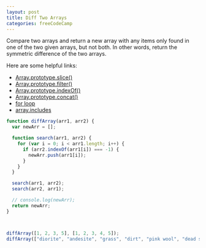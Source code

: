 ```yaml
---
layout: post
title: Diff Two Arrays
categories: freeCodeCamp
---
```

Compare two arrays and return a new array with any items only found in one of the two given arrays, but not both.
In other words, return the symmetric difference of the two arrays.

Here are some helpful links:
+ [Array.prototype.slice()](https://developer.mozilla.org/en-US/docs/Web/JavaScript/Reference/Global_Objects/Array/slice)
+ [Array.prototype.filter()](https://developer.mozilla.org/en-US/docs/Web/JavaScript/Reference/Global_Objects/Array/filter)
+ [Array.prototype.indexOf()](https://developer.mozilla.org/en-US/docs/Web/JavaScript/Reference/Global_Objects/Array/indexOf)
+ [Array.prototype.concat()](https://developer.mozilla.org/en-US/docs/Web/JavaScript/Reference/Global_Objects/Array/concat)
+ [for loop](https://devdocs.io/javascript/statements/for)
+ [array.includes](https://devdocs.io/javascript/global_objects/array/includes)

```javascript
function diffArray(arr1, arr2) {
  var newArr = [];

  function search(arr1, arr2) {
    for (var i = 0; i < arr1.length; i++) {
      if (arr2.indexOf(arr1[i]) === -1) {
        newArr.push(arr1[i]);
      }
    }
  }

  search(arr1, arr2);
  search(arr2, arr1);

  // console.log(newArr);
  return newArr;
}



diffArray([1, 2, 3, 5], [1, 2, 3, 4, 5]);
diffArray(["diorite", "andesite", "grass", "dirt", "pink wool", "dead shrub"], ["diorite", "andesite", "grass", "dirt", "dead shrub"]); //should return ["pink wool"]

```
